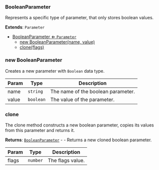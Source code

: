 <a name="BooleanParameter"></a>

### BooleanParameter 
Represents a specific type of parameter, that only stores boolean values.


**Extends**: <code>Parameter</code>  

* [BooleanParameter ⇐ <code>Parameter</code>](#BooleanParameter)
    * [new BooleanParameter(name, value)](#new-BooleanParameter)
    * [clone(flags)](#clone)

<a name="new_BooleanParameter_new"></a>

### new BooleanParameter
Creates a new parameter with `Boolean` data type.


| Param | Type | Description |
| --- | --- | --- |
| name | <code>string</code> | The name of the boolean parameter. |
| value | <code>boolean</code> | The value of the parameter. |

<a name="BooleanParameter+clone"></a>

### clone
The clone method constructs a new boolean parameter,
copies its values from this parameter and returns it.


**Returns**: [<code>BooleanParameter</code>](#BooleanParameter) - - Returns a new cloned boolean parameter.  

| Param | Type | Description |
| --- | --- | --- |
| flags | <code>number</code> | The flags value. |


